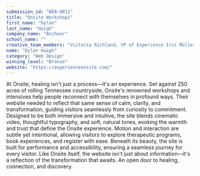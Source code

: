 ```yaml
---
submission_id: "WEB-0011"
title: "Onsite Workshops"
first_name: "Dylan"
last_name: "Haigh"
company_name: "Anchour"
school_name: ""
creative_team_members: "Victoria Richland, VP of Experience Iris Müller, UI Designer Rory McGuire, Senior Front-End Developer Brianna Davidson, Senior Product Manager Krystle Thomas, Content Strategist Matt Robitaille, VP of Development Jessica Richland, Director of Project Management Aimee Labbe, VP of Client Services"
name: "Dylan Haigh"
category: "Web Design"
winning_level: "Bronze"
website: "https://experienceonsite.com/"
---
```


At Onsite, healing isn't just a process—it's an experience. Set against 250 acres of rolling Tennessee countryside, Onsite's renowned workshops and intensives help people reconnect with themselves in profound ways. Their website needed to reflect that same sense of calm, clarity, and transformation, guiding visitors seamlessly from curiosity to commitment. Designed to be both immersive and intuitive, the site blends cinematic video, thoughtful typography, and soft, natural tones, evoking the warmth and trust that define the Onsite experience. Motion and interaction are subtle yet intentional, allowing visitors to explore therapeutic programs, book experiences, and register with ease. Beneath its beauty, the site is built for performance and accessibility, ensuring a seamless journey for every visitor. Like Onsite itself, the website isn't just about information—it's a reflection of the transformation that awaits. An open door to healing, connection, and discovery.
